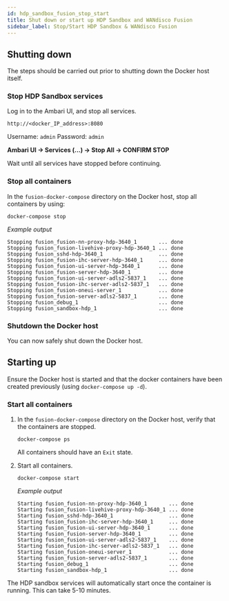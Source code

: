 ```yaml
---
id: hdp_sandbox_fusion_stop_start
title: Shut down or start up HDP Sandbox and WANdisco Fusion
sidebar_label: Stop/Start HDP Sandbox & WANdisco Fusion
---
```


## Shutting down

The steps should be carried out prior to shutting down the Docker host itself.

### Stop HDP Sandbox services

Log in to the Ambari UI, and stop all services.

`http://<docker_IP_address>:8080`

Username: `admin`
Password: `admin`

**Ambari UI -> Services (...) -> Stop All -> CONFIRM STOP**

Wait until all services have stopped before continuing.

### Stop all containers

In the `fusion-docker-compose` directory on the Docker host, stop all containers by using:

`docker-compose stop`

_Example output_

```text
Stopping fusion_fusion-nn-proxy-hdp-3640_1       ... done
Stopping fusion_fusion-livehive-proxy-hdp-3640_1 ... done
Stopping fusion_sshd-hdp-3640_1                  ... done
Stopping fusion_fusion-ihc-server-hdp-3640_1     ... done
Stopping fusion_fusion-ui-server-hdp-3640_1      ... done
Stopping fusion_fusion-server-hdp-3640_1         ... done
Stopping fusion_fusion-ui-server-adls2-5837_1    ... done
Stopping fusion_fusion-ihc-server-adls2-5837_1   ... done
Stopping fusion_fusion-oneui-server_1            ... done
Stopping fusion_fusion-server-adls2-5837_1       ... done
Stopping fusion_debug_1                          ... done
Stopping fusion_sandbox-hdp_1                    ... done
```

### Shutdown the Docker host

You can now safely shut down the Docker host.

## Starting up

Ensure the Docker host is started and that the docker containers have been created previously (using `docker-compose up -d`).

### Start all containers

1. In the `fusion-docker-compose` directory on the Docker host, verify that the containers are stopped.

   `docker-compose ps`

   All containers should have an `Exit` state.

1. Start all containers.

   `docker-compose start`

   _Example output_

   ```text
   Starting fusion_fusion-nn-proxy-hdp-3640_1       ... done
   Starting fusion_fusion-livehive-proxy-hdp-3640_1 ... done
   Starting fusion_sshd-hdp-3640_1                  ... done
   Starting fusion_fusion-ihc-server-hdp-3640_1     ... done
   Starting fusion_fusion-ui-server-hdp-3640_1      ... done
   Starting fusion_fusion-server-hdp-3640_1         ... done
   Starting fusion_fusion-ui-server-adls2-5837_1    ... done
   Starting fusion_fusion-ihc-server-adls2-5837_1   ... done
   Starting fusion_fusion-oneui-server_1            ... done
   Starting fusion_fusion-server-adls2-5837_1       ... done
   Starting fusion_debug_1                          ... done
   Starting fusion_sandbox-hdp_1                    ... done
   ```

The HDP sandbox services will automatically start once the container is running. This can take 5-10 minutes.
